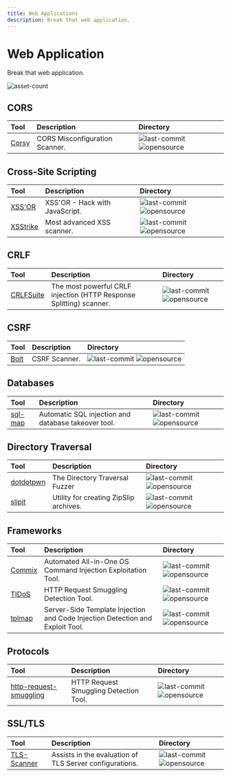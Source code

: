 ```yaml
---
title: Web Applications
description: Break that web application.
---
```


# Web Application

Break that web application.

![asset-count](https://img.shields.io/badge/Tools%20%26%20Resources%20Available-13-A65F5F?style=for-the-badge)

## CORS

| Tool | Description | Directory |
| :--- | :--- | :--- |
| [Corsy](https://github.com/s0md3v/Corsy) | CORS Misconfiguration Scanner. | ![last-commit](https://img.shields.io/github/last-commit/s0md3v/Corsy?color=a65f5f&style=flat-square) ![opensource](../../assets/img/icons/open-source.png) |

## Cross-Site Scripting

| Tool | Description | Directory |
| :--- | :--- | :--- |
| [XSS'OR](https://github.com/evilcos/xssor2) | XSS'OR - Hack with JavaScript. | ![last-commit](https://img.shields.io/github/last-commit/evilcos/xssor2?color=a65f5f&style=flat-square) ![opensource](../../assets/img/icons/open-source.png) |
| [XSStrike](https://github.com/s0md3v/XSStrike) | Most advanced XSS scanner. | ![last-commit](https://img.shields.io/github/last-commit/evilcos/xssor2?color=a65f5f&style=flat-square) ![opensource](../../assets/img/icons/open-source.png) |

## CRLF

| Tool | Description | Directory |
| :--- | :--- | :--- |
| [CRLFSuite](https://github.com/Nefcore/CRLFsuite) |  The most powerful CRLF injection (HTTP Response Splitting) scanner.  | ![last-commit](https://img.shields.io/github/last-commit/Nefcore/CRLFsuite?color=a65f5f&style=flat-square) ![opensource](../../assets/img/icons/open-source.png) |

## CSRF

| Tool | Description | Directory |
| :--- | :--- | :--- |
| [Bolt](https://github.com/s0md3v/Bolt) | CSRF Scanner. | ![last-commit](https://img.shields.io/github/last-commit/s0md3v/Bolt?color=a65f5f&style=flat-square) ![opensource](../../assets/img/icons/open-source.png) |

## Databases

| Tool | Description | Directory |
| :--- | :--- | :--- |
| [sql-map](https://github.com/sqlmapproject/sqlmap) | Automatic SQL injection and database takeover tool. | ![last-commit](https://img.shields.io/github/last-commit/sqlmapproject/sqlmap?color=a65f5f&style=flat-square) ![opensource](../../assets/img/icons/open-source.png) |

## Directory Traversal

| Tool | Description | Directory |
| :--- | :--- | :--- |
| [dotdotpwn](https://github.com/wireghoul/dotdotpwn) | The Directory Traversal Fuzzer | ![last-commit](https://img.shields.io/github/last-commit/wireghoul/dotdotpwn?color=a65f5f&style=flat-square) ![opensource](../../assets/img/icons/open-source.png) |
| [slipit](https://github.com/usdAG/slipit) | Utility for creating ZipSlip archives. | ![last-commit](https://img.shields.io/github/last-commit/usdAG/slipit?color=a65f5f&style=flat-square) ![opensource](../../assets/img/icons/open-source.png) |

## Frameworks

| Tool | Description | Directory |
| :--- | :--- | :--- |
| [Commix](https://github.com/commixproject/commix) | Automated All-in-One OS Command Injection Exploitation Tool. | ![last-commit](https://img.shields.io/github/last-commit/commixproject/commix?color=a65f5f&style=flat-square) ![opensource](../../assets/img/icons/open-source.png) |
| [TIDoS](https://github.com/0xInfection/TIDoS-Framework) | HTTP Request Smuggling Detection Tool. | ![last-commit](https://img.shields.io/github/last-commit/0xInfection/TIDoS-Framework?color=a65f5f&style=flat-square) ![opensource](../../assets/img/icons/open-source.png) |
| [tplmap](https://github.com/epinna/tplmap) | Server-Side Template Injection and Code Injection Detection and Exploit Tool. | ![last-commit](https://img.shields.io/github/last-commit/epinna/tplmap?color=a65f5f&style=flat-square) ![opensource](../../assets/img/icons/open-source.png) |


## Protocols

| Tool | Description | Directory |
| :--- | :--- | :--- |
| [http-request-smuggling](https://github.com/anshumanpattnaik/http-request-smuggling) | HTTP Request Smuggling Detection Tool. | ![last-commit](https://img.shields.io/github/last-commit/anshumanpattnaik/http-request-smuggling?color=a65f5f&style=flat-square) ![opensource](../../assets/img/icons/open-source.png) |

## SSL/TLS

| Tool | Description | Directory |
| :--- | :--- | :--- |
| [TLS-Scanner](https://github.com/tls-attacker/TLS-Scanner) | Assists in the evaluation of TLS Server configurations. | ![last-commit](https://img.shields.io/github/last-commit/tls-attacker/TLS-Scanner?color=a65f5f&style=flat-square) ![opensource](../../assets/img/icons/open-source.png) |